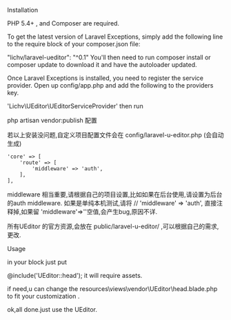 Installation

PHP 5.4+ , and Composer are required.

To get the latest version of Laravel Exceptions, simply add the following line to the require block of your composer.json file:

"lichv/laravel-ueditor": "^0.1"
You'll then need to run composer install or composer update to download it and have the autoloader updated.

Once Laravel Exceptions is installed, you need to register the service provider. Open up config/app.php and add the following to the providers key.

'Lichv\UEditor\UEditorServiceProvider'
then run

php artisan vendor:publish
配置

若以上安装没问题,自定义项目配置文件会在 config/laravel-u-editor.php (会自动生成)

    'core' => [
        'route' => [
            'middleware' => 'auth',
        ],
    ],
middleware 相当重要,请根据自己的项目设置,比如如果在后台使用,请设置为后台的auth middleware. 如果是单纯本机测试,请将 // 'middleware' => 'auth', 直接注释掉,如果留 'middleware'=>''空值,会产生bug,原因不详.

所有UEditor 的官方资源,会放在 public/laravel-u-editor/ ,可以根据自己的需求,更改.

Usage

in your <head> block just put

@include('UEditor::head');
it will require assets.

if need,u can change the resources\views\vendor\UEditor\head.blade.php to fit your customization .

ok,all done.just use the UEditor.

<!-- 加载编辑器的容器 -->
<script id="container" name="content" type="text/plain">
    这里写你的初始化内容
</script>

<!-- 实例化编辑器 -->
<script type="text/javascript">
    var ue = UE.getEditor('container');
        ue.ready(function() {
        ue.execCommand('serverparam', '_token', '{{ csrf_token() }}');//此处为支持laravel5 csrf ,根据实际情况修改,目的就是设置 _token 值.    
    });
</script>
